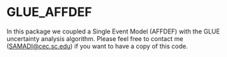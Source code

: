 # GLUE_AFFDEF
In this package we coupled a Single Event Model (AFFDEF) with the GLUE uncertainty analysis algorithm.
Please feel free to contact me (SAMADI@cec.sc.edu) if you want to have a copy of this code.

